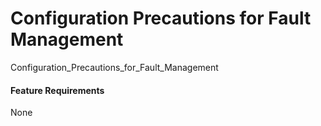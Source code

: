 Configuration Precautions for Fault Management
==============================================

Configuration_Precautions_for_Fault_Management

#### Feature Requirements

None